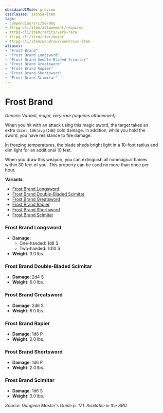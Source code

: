 ```yaml
---
obsidianUIMode: preview
cssclasses: json5e-item
tags:
- compendium/src/5e/dmg
- ttrpg-cli/item/attunement/required
- ttrpg-cli/item/rarity/very-rare
- ttrpg-cli/item/tier/major
- ttrpg-cli/item/wondrous/wondrous-item
aliases: 
- "Frost Brand"
- "Frost Brand Longsword"
- "Frost Brand Double-Bladed Scimitar"
- "Frost Brand Greatsword"
- "Frost Brand Rapier"
- "Frost Brand Shortsword"
- "Frost Brand Scimitar"
---
```

# Frost Brand
*Generic Variant, major, very rare (requires attunement)*  


When you hit with an attack using this magic sword, the target takes an extra `dice: 1d6|avg` (`1d6`) cold damage. In addition, while you hold the sword, you have resistance to fire damage.

In freezing temperatures, the blade sheds bright light in a 10-foot radius and dim light for an additional 10 feet.

When you draw this weapon, you can extinguish all nonmagical flames within 30 feet of you. This property can be used no more than once per hour.

**Variants**:
- [Frost Brand Longsword](#Frost%20Brand%20Longsword)
- [Frost Brand Double-Bladed Scimitar](#Frost%20Brand%20Double-Bladed%20Scimitar)
- [Frost Brand Greatsword](#Frost%20Brand%20Greatsword)
- [Frost Brand Rapier](#Frost%20Brand%20Rapier)
- [Frost Brand Shortsword](#Frost%20Brand%20Shortsword)
- [Frost Brand Scimitar](#Frost%20Brand%20Scimitar)

### Frost Brand Longsword

- **Damage**:
  - One-handed: 1d8 S
  - Two-handed: 1d10 S
- **Weight**: 3.0 lbs.

### Frost Brand Double-Bladed Scimitar

- **Damage**: 2d4 S
- **Weight**: 6.0 lbs.

### Frost Brand Greatsword

- **Damage**: 2d6 S
- **Weight**: 6.0 lbs.

### Frost Brand Rapier

- **Damage**: 1d8 P
- **Weight**: 2.0 lbs.

### Frost Brand Shortsword

- **Damage**: 1d6 P
- **Weight**: 2.0 lbs.

### Frost Brand Scimitar

- **Damage**: 1d6 S
- **Weight**: 3.0 lbs.


*Source: Dungeon Master's Guide p. 171. Available in the SRD.*